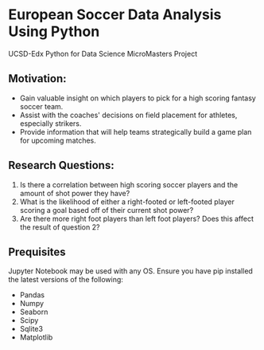 # European Soccer Data Analysis Using Python 
UCSD-Edx Python for Data Science MicroMasters Project

## Motivation:

* Gain valuable insight on which players to pick for a high scoring fantasy soccer team.
* Assist with the coaches' decisions on field placement for athletes, especially strikers.
* Provide information that will help teams strategically build a game plan for upcoming matches.

## Research Questions: 

1. Is there a correlation between high scoring soccer players and the amount of shot power they have?
2. What is the likelihood of either a right-footed or left-footed player scoring a goal based off of their current shot power?
3. Are there more right foot players than left foot players? Does this affect the result of question 2?


## Prequisites
Jupyter Notebook may be used with any OS. 
Ensure you have pip installed the latest versions of the following:
* Pandas
* Numpy
* Seaborn
* Scipy
* Sqlite3
* Matplotlib
